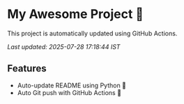 # My Awesome Project 🚀

This project is automatically updated using GitHub Actions.

_Last updated: 2025-07-28 17:18:44 IST_

## Features
- Auto-update README using Python 🐍
- Auto Git push with GitHub Actions 🤖
